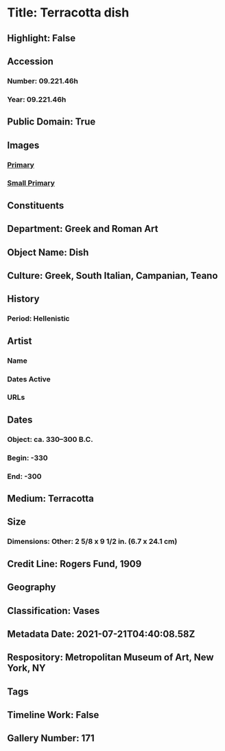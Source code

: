 # Title: Terracotta dish
## Highlight: False
## Accession
### Number: 09.221.46h
### Year: 09.221.46h
## Public Domain: True
## Images
### [Primary](https://images.metmuseum.org/CRDImages/gr/original/DP1841.jpg)
### [Small Primary](https://images.metmuseum.org/CRDImages/gr/web-large/DP1841.jpg)
## Constituents
## Department: Greek and Roman Art
## Object Name: Dish
## Culture: Greek, South Italian, Campanian, Teano
## History
### Period: Hellenistic
## Artist
### Name
### Dates Active
### URLs
## Dates
### Object: ca. 330–300 B.C.
### Begin: -330
### End: -300
## Medium: Terracotta
## Size
### Dimensions: Other: 2 5/8 x 9 1/2 in. (6.7 x 24.1 cm)
## Credit Line: Rogers Fund, 1909
## Geography
## Classification: Vases
## Metadata Date: 2021-07-21T04:40:08.58Z
## Respository: Metropolitan Museum of Art, New York, NY
## Tags
## Timeline Work: False
## Gallery Number: 171